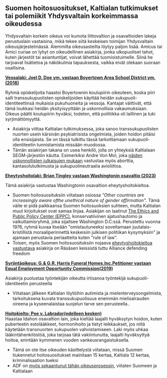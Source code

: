 ##  Suomen hoitosuositukset, Kaltialan tutkimukset tai polemiikit Yhdysvaltain korkeimmassa oikeudessa
Yhdysvaltain korkein oikeus voi kumota liittovaltion ja osavaltioiden lakeja perustuslain vastaisina, mikä tekee siitä keskeisen toimijan Yhdysvaltain oikeusjärjestelmässä. Alemmilta oikeusasteilta löytyy paljon lisää. Amicus tai Amici curiae on lyhyt on oikeudellinen asiakirja, jonka ulkopuoliset tahot, kuten järjestöt tai asiantuntijat, voivat lähettää tuomioistuimelle. Siinä he tarjoavat lisätietoa ja näkökulmia tapauksesta, vaikka eivät olekaan suoraan osallisina.

[**Vessalaki: Joel D. Doe ym. vastaan Boyertown Area School District ym. (2018)**](https://www.supremecourt.gov/DocketPDF/18/18-658/76790/20181219123208440_18-658%20Amicus%20Brief%20of%20Dr.%20Miriam%20Grossman%20et%20al..pdf)

Ryhmä opiskelijoita haastoi Boyertownin koulupiirin oikeuteen, koska piiri salli transsukupuolisten opiskelijoiden käyttää heidän sukupuoli-identiteettinsä mukaisia pukuhuoneita ja vessoja. Kantajat väittivät, että tämä loukkasi heidän yksityisyyttään ja uskonnollisia vakaumuksiaan. Oikeus päätti koulupiirin hyväksi, todeten, että politiikka oli laillinen ja tuki syrjimättömyyttä.
- Asiakirja viittaa Kaltialan tutkimuksessa, joka sanoo transsukupuolisten nuorten usein kärsivän psykiatrisista ongelmista, joiden hoidon pitäisi olla ensisijaista. Se on tässä tulkittu tässä tarkoittamaan sukupuoli-identiteetin tunnistamista missään muodossa.
- Tämän asiakirjan takana on usea henkilö, jolla on yhteyksiä Kaltialaan SEGM-järjestön käutta. Esimerkiksi Andre Von Mol, joka [näiden uskonnollisten julkaisujen mukaan](https://shop.bethel.com/collections/andre-van-mol-md) vastustaa myös aborttia, kantasolututkimusta ja sukupuolineutraalia avioliittoa.

[**Eheytyshoitolaki: Brian Tingley vastaan Washingtonin osavaltio (2023)**](https://www.supremecourt.gov/DocketPDF/22/22-942/265658/20230428141210218_Amicus%20Curiae%20Brief%20of%20Ethics%20and%20Public%20Policy%20Ctr.pdf)

Tämä asiakirja vastustaa Washingtonin osavaltion eheytyshoitokieltoa.
- Suomen hoitosuosituksiin viitataan osiossa *"Other countries are increasingly aware ofthe unethical nature of gender affirmation"*. Tämä väite ei pidä paikkaansa Suomen hoitosuoksien suhteen, mutta Kaltialan muut kirjoitukset ovat samaa linjaa.
Asiakijan on laatinut [The Ethics and Public Policy Center (EPPC)](https://en.wikipedia.org/wiki/Ethics_and_Public_Policy_Center), konservatiivinen ajatushautomo ja vaikuttamisryhmä, joka sijaitsee Washington D.C:ssä. Perustettu vuonna 1976, ryhmä kuvaa itseään "omistautuneeksi soveltamaan juutalais-kristillistä moraaliperinnettä keskeisiin julkisen politiikan kysymyksiin" ja ajamaan perustavia periaatteita kuten "rule of law".
- Toisen, myös Suomen hoitosuosituksiin nojaava [eheytyshoitokieltoa vastustava](https://www.supremecourt.gov/DocketPDF/22/22-942/259917/20230327112233200_2023.03.27%20USSC%20Petition%20for%20Writ%20of%20Certiorari.pdf) asiakirja on Räsäsen keissistä tuttu Alliance defending freedom

[**Syrjintäoikeus: G.& G.R. Harris Funeral Homes,Inc.Petitioner vastaan Equal Employment Opportunity Commission(2019)**](https://www.supremecourt.gov/DocketPDF/18/18-107/113231/20190822134020283_18-107%20Amici%20BOM%20National%20Medical%20and%20Policy%20Groups.pdf)

Asiakirja puolustaa työntekijän oikeutta irtisanoa työntekijä sukupuoli-identiteetin perusteella
- Viitataan jälkeen Kaltialan löytöihin autimista ja mielenterveysongelmista, tarkoituksena kuvata transsukupuolisuus enemmän mielisairauden oireena ja kyseenalaistaa suojelun tarve sen perusteella..

[**Hoitokielto: Poe v. Labrador(edelleen kesken)**](https://www.supremecourt.gov/DocketPDF/23/23A763/301689/20240228120203697_23A763%20Labrador%20v.%20Poe%20Compiled%20Supp%20Appx.pdf)<br>
Haastaa Idahon osavaltion lain, joka kieltää laajalti hyväksytyn hoidon, kuten puberteetin estolääkkeet, hormonihoito ja tietyt leikkaukset, jos niitä käytetään transnuorten sukupuolen vahvistamiseen. Laki myös uhkaa lääkintähenkilöstöä, joka tarjoaa tätä vakiintunutta, laajalti hyväksyttyä hoitoa, enintään kymmenen vuoden vankeusrangaistuksella.
-  Tämä on ote itse  oikeuden käsittelystä viitataan, missä Suomen tiukennetut hoitosuositukset mainitaan 15 kertaa, Kaltiala 12 kertaa, kriminalisaation tueksi
-  ADF on [myös sekaantunut tähän oikeusprosessin](https://www.supremecourt.gov/DocketPDF/23/23A763/300889/20240220100700247_Poe%20v%20Labrador%20SCOTUS%20Application%20for%20Stay.pdf), viitaten Suomeen ja Kaltialaan

